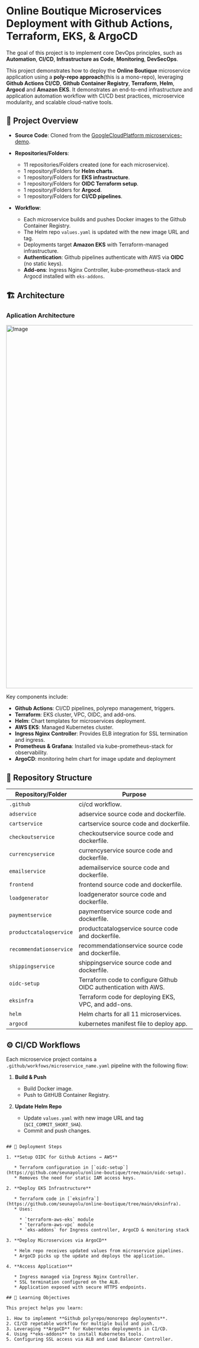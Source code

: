 # Online Boutique Microservices Deployment with Github Actions, Terraform, EKS, & ArgoCD

The goal of this project is to implement core DevOps principles, such as **Automation**, **CI/CD**, **Infrastructure as Code**, **Monitoring**, **DevSecOps**.  

This project demonstrates how to deploy the **Online Boutique** microservice application using a **poly-repo approach**(this is a mono-repo), leveraging **Github Actions CI/CD**, **Github Container Registry**, **Terraform**, **Helm**, **Argocd** and **Amazon EKS**. It demonstrates an end-to-end infrastructure and application automation workflow with CI/CD best practices, microservice modularity, and scalable cloud-native tools. 

## 📌 Project Overview

- **Source Code**: Cloned from the [GoogleCloudPlatform microservices-demo](https://github.com/GoogleCloudPlatform/microservices-demo).
- **Repositories/Folders**:
  - 11 repositories/Folders created (one for each microservice).
  - 1 repository/Folders for **Helm charts**.
  - 1 repository/Folders for **EKS infrastructure**.
  - 1 repository/Folders for **OIDC Terraform setup**.
  - 1 repository/Folders for **Argocd**.
  - 1 repository/Folders for **CI/CD pipelines**.

- **Workflow**:
  - Each microservice builds and pushes Docker images to the Github Container Registry.
  - The Helm repo `values.yaml` is updated with the new image URL and tag.
  - Deployments target **Amazon EKS** with Terraform-managed infrastructure.
  - **Authentication**: Github pipelines authenticate with AWS via **OIDC** (no static keys).
  - **Add-ons**: Ingress Nginx Controller, kube-prometheus-stack and Argocd installed with `eks-addons`.

## 🏗 Architecture  

### Aplication Architecture
<img width="1778" height="977" alt="Image" src="https://github.com/user-attachments/assets/ae48bc89-794b-4e60-a208-ca55bf4ab345" />

Key components include:

- **Github Actions**: CI/CD pipelines, polyrepo management, triggers.
- **Terraform**: EKS cluster, VPC, OIDC, and add-ons.
- **Helm**: Chart templates for microservices deployment.
- **AWS EKS**: Managed Kubernetes cluster.
- **Ingress Nginx Controller**: Provides ELB integration for SSL termination and ingress.
- **Prometheus & Grafana**: Installed via kube-prometheus-stack for observability.
- **ArgoCD**: monitoring helm chart for image update and deployment
## 📂 Repository Structure

| Repository/Folder | Purpose |
|----------------------|---------|
| `.github` | ci/cd workflow. |
| `adservice` | adservice source code and dockerfile. |
| `cartservice` | cartservice source code and dockerfile. |
| `checkoutservice` | checkoutservice source code and dockerfile. |
| `currencyservice` | currencyservice source code and dockerfile. |
| `emailservice` | ademailservice source code and dockerfile. |
| `frontend` | frontend source code and dockerfile. |
| `loadgenerator` | loadgenerator source code and dockerfile. |
| `paymentservice` | paymentservice source code and dockerfile. |
| `productcataloqservice` | productcatalogservice source code and dockerfile. |
| `recommendationservice` | recommendationservice source code and dockerfile. |
| `shippingservice` | shippingservice source code and dockerfile. |
| `oidc-setup` | Terraform code to configure Github OIDC authentication with AWS. |
| `eksinfra` | Terraform code for deploying EKS, VPC, and add-ons. |
| `helm` | Helm charts for all 11 microservices. |
| `argocd` | kubernetes manifest file to deploy app. |


## ⚙️ CI/CD Workflows

Each microservice project contains a `.github/workfows/microservice_name.yaml` pipeline with the following flow:

1. **Build & Push**  
   - Build Docker image.  
   - Push to GitHUB Container Registry.

2. **Update Helm Repo**    
   - Update `values.yaml` with new image URL and tag (`$CI_COMMIT_SHORT_SHA`).  
   - Commit and push changes.

```

## 🚀 Deployment Steps

1. **Setup OIDC for Github Actions → AWS**

   * Terraform configuration in [`oidc-setup`](https://github.com/seunayolu/online-boutique/tree/main/oidc-setup).
   * Removes the need for static IAM access keys.

2. **Deploy EKS Infrastructure**

   * Terraform code in [`eksinfra`](https://github.com/seunayolu/online-boutique/tree/main/eksinfra).
   * Uses:

     * `terraform-aws-eks` module
     * `terraform-aws-vpc` module
     * `eks-addons` for Ingress controller, ArgoCD & monitoring stack

3. **Deploy Microservices via ArgoCD**

   * Helm repo receives updated values from microservice pipelines.
   * ArgoCD picks up the update and deploys the application.

4. **Access Application**

   * Ingress managed via Ingress Nginx Controller.
   * SSL termination configured on the ALB.
   * Application exposed with secure HTTPS endpoints.

## 🎯 Learning Objectives

This project helps you learn:

1. How to implement **Github polyrepo/monorepo deployments**.
2. CI/CD repetable workflow for multiple build and push.
3. Leveraging **ArgoCD** for Kubernetes deployments in CI/CD.
4. Using **eks-addons** to install Kubernetes tools.
5. Configuring SSL access via ALB and Load Balancer Controller.


